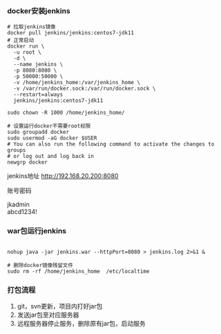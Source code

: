### docker安装jenkins
```
# 拉取jenkins镜像
docker pull jenkins/jenkins:centos7-jdk11
# 正常启动
docker run \
  -u root \
  -d \
  --name jenkins \
  -p 8080:8080 \
  -p 50000:50000 \
  -v /home/jenkins_home:/var/jenkins_home \
  -v /var/run/docker.sock:/var/run/docker.sock \
  --restart=always
  jenkins/jenkins:centos7-jdk11

sudo chown -R 1000 /home/jenkins_home/
```
```
# 设置运行docker不需要root权限
sudo groupadd docker
sudo usermod -aG docker $USER
# You can also run the following command to activate the changes to groups
# or log out and log back in
newgrp docker
```
jenkins地址
http://192.168.20.200:8080

账号密码

jkadmin  
abcd1234!

### war包运行jenkins
```

nohup java -jar jenkins.war --httpPort=8080 > jenkins.log 2>&1 &
```

```
# 删除docker镜像残留文件
sudo rm -rf /home/jenkins_home  /etc/localtime
```

### 打包流程
1. git，svn更新，项目内打好jar包
2. 发送jar包至对应服务器
3. 远程服务器停止服务，删除原有jar包，启动服务